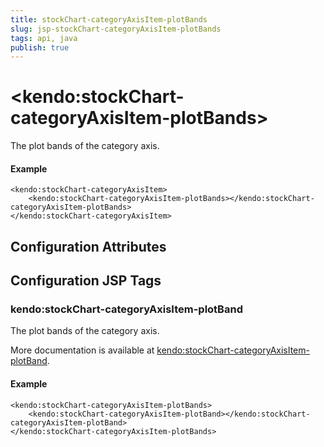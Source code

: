 ```yaml
---
title: stockChart-categoryAxisItem-plotBands
slug: jsp-stockChart-categoryAxisItem-plotBands
tags: api, java
publish: true
---
```


# \<kendo:stockChart-categoryAxisItem-plotBands\>

The plot bands of the category axis.

#### Example
    <kendo:stockChart-categoryAxisItem>
        <kendo:stockChart-categoryAxisItem-plotBands></kendo:stockChart-categoryAxisItem-plotBands>
    </kendo:stockChart-categoryAxisItem>

## Configuration Attributes


##  Configuration JSP Tags

### kendo:stockChart-categoryAxisItem-plotBand

The plot bands of the category axis.

More documentation is available at [kendo:stockChart-categoryAxisItem-plotBand](/kendo-ui/api/wrappers/jsp/stockchart/categoryaxisitem-plotband).

#### Example

    <kendo:stockChart-categoryAxisItem-plotBands>
        <kendo:stockChart-categoryAxisItem-plotBand></kendo:stockChart-categoryAxisItem-plotBand>
    </kendo:stockChart-categoryAxisItem-plotBands>

